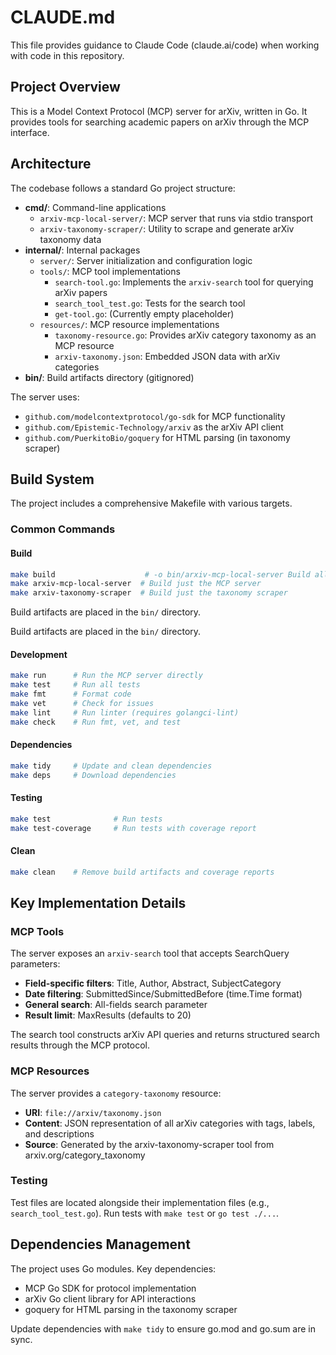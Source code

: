 # CLAUDE.md

This file provides guidance to Claude Code (claude.ai/code) when working with code in this repository.

## Project Overview

This is a Model Context Protocol (MCP) server for arXiv, written in Go. It provides tools for searching academic papers on arXiv through the MCP interface.

## Architecture

The codebase follows a standard Go project structure:

- **cmd/**: Command-line applications
  - `arxiv-mcp-local-server/`: MCP server that runs via stdio transport
  - `arxiv-taxonomy-scraper/`: Utility to scrape and generate arXiv taxonomy data
- **internal/**: Internal packages
  - `server/`: Server initialization and configuration logic
  - `tools/`: MCP tool implementations
    - `search-tool.go`: Implements the `arxiv-search` tool for querying arXiv papers
    - `search_tool_test.go`: Tests for the search tool
    - `get-tool.go`: (Currently empty placeholder)
  - `resources/`: MCP resource implementations
    - `taxonomy-resource.go`: Provides arXiv category taxonomy as an MCP resource
    - `arxiv-taxonomy.json`: Embedded JSON data with arXiv categories
- **bin/**: Build artifacts directory (gitignored)

The server uses:
- `github.com/modelcontextprotocol/go-sdk` for MCP functionality
- `github.com/Epistemic-Technology/arxiv` as the arXiv API client
- `github.com/PuerkitoBio/goquery` for HTML parsing (in taxonomy scraper)

## Build System

The project includes a comprehensive Makefile with various targets.

### Common Commands

#### Build
```bash
make build                    # -o bin/arxiv-mcp-local-server Build all binaries to bin/
make arxiv-mcp-local-server  # Build just the MCP server
make arxiv-taxonomy-scraper  # Build just the taxonomy scraper
```

Build artifacts are placed in the `bin/` directory.

Build artifacts are placed in the `bin/` directory.

#### Development
```bash
make run      # Run the MCP server directly
make test     # Run all tests
make fmt      # Format code
make vet      # Check for issues
make lint     # Run linter (requires golangci-lint)
make check    # Run fmt, vet, and test
```

#### Dependencies
```bash
make tidy     # Update and clean dependencies
make deps     # Download dependencies
```

#### Testing
```bash
make test              # Run tests
make test-coverage     # Run tests with coverage report
```

#### Clean
```bash
make clean    # Remove build artifacts and coverage reports
```

## Key Implementation Details

### MCP Tools
The server exposes an `arxiv-search` tool that accepts SearchQuery parameters:
- **Field-specific filters**: Title, Author, Abstract, SubjectCategory
- **Date filtering**: SubmittedSince/SubmittedBefore (time.Time format)
- **General search**: All-fields search parameter
- **Result limit**: MaxResults (defaults to 20)

The search tool constructs arXiv API queries and returns structured search results through the MCP protocol.

### MCP Resources
The server provides a `category-taxonomy` resource:
- **URI**: `file://arxiv/taxonomy.json`
- **Content**: JSON representation of all arXiv categories with tags, labels, and descriptions
- **Source**: Generated by the arxiv-taxonomy-scraper tool from arxiv.org/category_taxonomy

### Testing
Test files are located alongside their implementation files (e.g., `search_tool_test.go`). Run tests with `make test` or `go test ./...`.

## Dependencies Management

The project uses Go modules. Key dependencies:
- MCP Go SDK for protocol implementation
- arXiv Go client library for API interactions
- goquery for HTML parsing in the taxonomy scraper

Update dependencies with `make tidy` to ensure go.mod and go.sum are in sync.